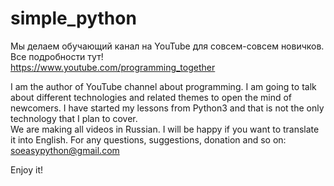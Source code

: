 # simple_python
Мы делаем обучающий канал на YouTube для совсем-совсем новичков.
Все подробности тут!  
https://www.youtube.com/programming_together

I am the author of YouTube channel about programming. I am going to talk about different technologies and related themes to open the mind of newcomers. I have started my lessons from Python3 and that is not the only technology that I plan to cover.  
We are making all videos in Russian. I will be happy if you want to translate it into English.
For any questions, suggestions, donation and so on: soeasypython@gmail.com  

Enjoy it!

